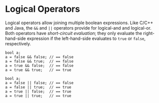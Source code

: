 # Logical Operators #

Logical operators allow joining multiple boolean expressions.
Like C/C++ and Java, the `&&` and `||` operators provide for logical-and and logical-or.
Both operators have _short-circuit evaluation_; they only evaluate the right-hand-side expression if the left-hand-side evaluates to `true` or `false`, respectively.

```
bool a;
a = false && false; // == false
a = false && true;  // == false
a = true && false;  // == false
a = true && true;   // == true
```

```
bool a;
a = false || false; // == false
a = false || true;  // == true
a = true || false;  // == true
a = true || true;   // == true
```
